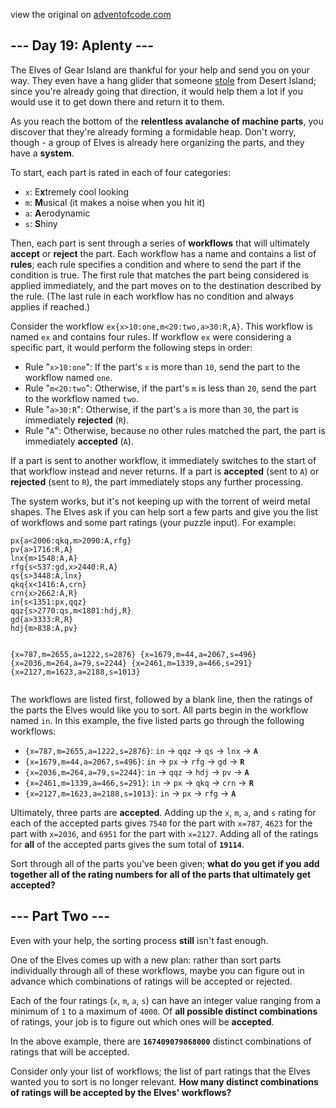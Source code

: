 view the original on <a href=https://adventofcode.com/2023/day/19>adventofcode.com</a>
<h2>--- Day 19: Aplenty ---</h2><p>The Elves of Gear Island are thankful for your help and send you on your way. They even have a hang glider that someone <a href="9">stole</a> from Desert Island; since you're already going that direction, it would help them a lot if you would use it to get down there and return it to them.</p>
<p>As you reach the bottom of the <b>relentless avalanche of machine parts</b>, you discover that they're already forming a formidable heap. Don't worry, though - a group of Elves is already here organizing the parts, and they have a <span title="This part sparks joy. This part sparks joy. This part ALSO sparks joy... I think we need a different system."><b>system</b></span>.</p>
<p>To start, each part is rated in each of four categories:</p>
<ul>
<li><code>x</code>: E<b>x</b>tremely cool looking</li>
<li><code>m</code>: <b>M</b>usical (it makes a noise when you hit it)</li>
<li><code>a</code>: <b>A</b>erodynamic</li>
<li><code>s</code>: <b>S</b>hiny</li>
</ul>
<p>Then, each part is sent through a series of <b>workflows</b> that will ultimately <b>accept</b> or <b>reject</b> the part. Each workflow has a name and contains a list of <b>rules</b>; each rule specifies a condition and where to send the part if the condition is true. The first rule that matches the part being considered is applied immediately, and the part moves on to the destination described by the rule. (The last rule in each workflow has no condition and always applies if reached.)</p>
<p>Consider the workflow <code>ex{x&gt;10:one,m&lt;20:two,a&gt;30:R,A}</code>. This workflow is named <code>ex</code> and contains four rules. If workflow <code>ex</code> were considering a specific part, it would perform the following steps in order:</p>
<ul>
<li>Rule "<code>x&gt;10:one</code>": If the part's <code>x</code> is more than <code>10</code>, send the part to the workflow named <code>one</code>.</li>
<li>Rule "<code>m&lt;20:two</code>": Otherwise, if the part's <code>m</code> is less than <code>20</code>, send the part to the workflow named <code>two</code>.</li>
<li>Rule "<code>a&gt;30:R</code>": Otherwise, if the part's <code>a</code> is more than <code>30</code>, the part is immediately <b>rejected</b> (<code>R</code>).</li>
<li>Rule "<code>A</code>": Otherwise, because no other rules matched the part, the part is immediately <b>accepted</b> (<code>A</code>).</li>
</ul>
<p>If a part is sent to another workflow, it immediately switches to the start of that workflow instead and never returns. If a part is <b>accepted</b> (sent to <code>A</code>) or <b>rejected</b> (sent to <code>R</code>), the part immediately stops any further processing.</p>
<p>The system works, but it's not keeping up with the torrent of weird metal shapes. The Elves ask if you can help sort a few parts and give you the list of workflows and some part ratings (your puzzle input). For example:</p>
<pre><code>px{a&lt;2006:qkq,m&gt;2090:A,rfg}
pv{a&gt;1716:R,A}
lnx{m&gt;1548:A,A}
rfg{s&lt;537:gd,x&gt;2440:R,A}
qs{s&gt;3448:A,lnx}
qkq{x&lt;1416:A,crn}
crn{x&gt;2662:A,R}
in{s&lt;1351:px,qqz}
qqz{s&gt;2770:qs,m&lt;1801:hdj,R}
gd{a&gt;3333:R,R}
hdj{m&gt;838:A,pv}

{x=787,m=2655,a=1222,s=2876}
{x=1679,m=44,a=2067,s=496}
{x=2036,m=264,a=79,s=2244}
{x=2461,m=1339,a=466,s=291}
{x=2127,m=1623,a=2188,s=1013}
</code></pre>
<p>The workflows are listed first, followed by a blank line, then the ratings of the parts the Elves would like you to sort. All parts begin in the workflow named <code>in</code>. In this example, the five listed parts go through the following workflows:</p>
<ul>
<li><code>{x=787,m=2655,a=1222,s=2876}</code>: <code>in</code> -&gt; <code>qqz</code> -&gt; <code>qs</code> -&gt; <code>lnx</code> -&gt; <code><b>A</b></code></li>
<li><code>{x=1679,m=44,a=2067,s=496}</code>: <code>in</code> -&gt; <code>px</code> -&gt; <code>rfg</code> -&gt; <code>gd</code> -&gt; <code><b>R</b></code></li>
<li><code>{x=2036,m=264,a=79,s=2244}</code>: <code>in</code> -&gt; <code>qqz</code> -&gt; <code>hdj</code> -&gt; <code>pv</code> -&gt; <code><b>A</b></code></li>
<li><code>{x=2461,m=1339,a=466,s=291}</code>: <code>in</code> -&gt; <code>px</code> -&gt; <code>qkq</code> -&gt; <code>crn</code> -&gt; <code><b>R</b></code></li>
<li><code>{x=2127,m=1623,a=2188,s=1013}</code>: <code>in</code> -&gt; <code>px</code> -&gt; <code>rfg</code> -&gt; <code><b>A</b></code></li>
</ul>
<p>Ultimately, three parts are <b>accepted</b>. Adding up the <code>x</code>, <code>m</code>, <code>a</code>, and <code>s</code> rating for each of the accepted parts gives <code>7540</code> for the part with <code>x=787</code>, <code>4623</code> for the part with <code>x=2036</code>, and <code>6951</code> for the part with <code>x=2127</code>. Adding all of the ratings for <b>all</b> of the accepted parts gives the sum total of <code><b>19114</b></code>.</p>
<p>Sort through all of the parts you've been given; <b>what do you get if you add together all of the rating numbers for all of the parts that ultimately get accepted?</b></p>
<h2 id="part2">--- Part Two ---</h2><p>Even with your help, the sorting process <b>still</b> isn't fast enough.</p>
<p>One of the Elves comes up with a new plan: rather than sort parts individually through all of these workflows, maybe you can figure out in advance which combinations of ratings will be accepted or rejected.</p>
<p>Each of the four ratings (<code>x</code>, <code>m</code>, <code>a</code>, <code>s</code>) can have an integer value ranging from a minimum of <code>1</code> to a maximum of <code>4000</code>. Of <b>all possible distinct combinations</b> of ratings, your job is to figure out which ones will be <b>accepted</b>.</p>
<p>In the above example, there are <code><b>167409079868000</b></code> distinct combinations of ratings that will be accepted.</p>
<p>Consider only your list of workflows; the list of part ratings that the Elves wanted you to sort is no longer relevant. <b>How many distinct combinations of ratings will be accepted by the Elves' workflows?</b></p>

